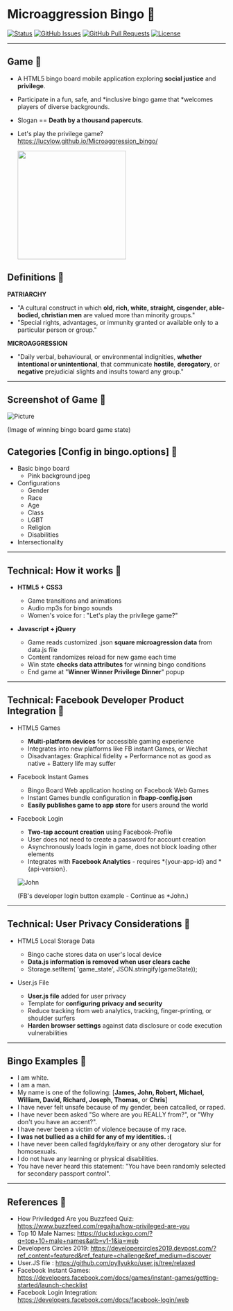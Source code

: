 # Microaggression Bingo &#x1F49C;

<div>
  
  [![Status](https://img.shields.io/badge/status-active-success.svg)]()
  [![GitHub Issues](https://img.shields.io/github/issues/lucylow/Microaggression_bingo.svg)](https://github.com/lucylow/Microaggression_bingo/issues)
  [![GitHub Pull Requests](https://img.shields.io/github/issues-pr/lucylow/Microaggression_bingo.svg)](https://github.com/lucylow/Microaggression_bingo/pulls)
  [![License](https://img.shields.io/cran/l/devtools)]()

</div>

---
## Game &#x1F49C;
* A HTML5 bingo board mobile application exploring **social justice** and **privilege**.
* Participate in a fun, safe, and *inclusive bingo game that *welcomes players of diverse backgrounds.
* Slogan == **Death by a thousand papercuts**.
* Let's play the privilege game? https://lucylow.github.io/Microaggression_bingo/


  <img src="https://github.com/lucylow/Microaggression_bingo/blob/master/screenshots/microaggression_mini_logo.png" width="250" height="250">




## Definitions &#x1F49C;

**PATRIARCHY**
* "A cultural construct in which **old, rich, white, straight, cisgender, able-bodied, christian men** are valued more than minority groups."
* "Special rights, advantages, or immunity granted or available only to a particular person or group."

**MICROAGGRESSION**
* "Daily verbal, behavioural, or environmental indignities, **whether intentional or unintentional**, that communicate **hostile**, **derogatory**, or **negative** prejudicial slights and insults toward any group."

---

## Screenshot of Game &#x1F49C;
![Picture](https://github.com/lucylow/Microaggression_bingo/blob/master/screenshots/win%20state%202.png)

(Image of winning bingo board game state)

## Categories [Config in bingo.options] &#x1F49C;
* Basic bingo board
  * Pink background jpeg
* Configurations 
  * Gender
  * Race
  * Age
  * Class
  * LGBT
  * Religion
  * Disabilities
* Intersectionality

---

## Technical: How it works  &#x1F49C;

* **HTML5 + CSS3** 
  * Game transitions and animations
  * Audio mp3s for bingo sounds
  * Women's voice for : "Let's play the privilege game?"
  
* **Javascript + jQuery**
  * Game reads customized .json **square microagression data** from data.js file
  * Content randomizes reload for new game each time 
  * Win state **checks data attributes** for winning bingo conditions
  * End game at "**Winner Winner Privilege Dinner**" popup

---

## Technical: Facebook Developer Product Integration &#x1F49C;

* HTML5 Games
  * **Multi-platform devices** for accessible gaming experience
  * Integrates into new platforms like FB instant Games, or Wechat
  * Disadvantages: Graphical fidelity + Performance not as good as native + Battery life may suffer
    
* Facebook Instant Games
  * Bingo Board Web application hosting on Facebook Web Games
  * Instant Games bundle configuration in **fbapp-config.json** 
  * **Easily publishes game to app store** for users around the world
  
* Facebook Login
  * **Two-tap account creation** using Facebook-Profile
  * User does not need to create a password for account creation
  * Asynchronously loads login in game, does not block loading other elements
  * Integrates with **Facebook Analytics** - requires *{your-app-id} and *{api-version}.
  
  ![John](https://github.com/lucylow/Microaggression_bingo/blob/master/screenshots/FB%20Continue%20as%20John.png)
  
  (FB's developer login button example - Continue as *John.)
  
---
  
## Technical: User Privacy Considerations &#x1F49C;
* HTML5 Local Storage Data
  * Bingo cache stores data on user's local device
  * **Data.js information is removed when user clears cache**
  * Storage.setItem( 'game_state', JSON.stringify(gameState));

* User.js File
  * **User.js file** added for user privacy 
  * Template for **configuring privacy and security**
  * Reduce tracking from web analytics, tracking, finger-printing, or shoulder surfers
  * **Harden browser settings** against data disclosure or code execution vulnerabilities


---

## Bingo Examples &#x1F49C;

* I am white.
* I am a man.
* My name is one of the following: [**James, John, Robert, Michael, William, David, Richard, Joseph, Thomas,** or **Chris**]
* I have never felt unsafe because of my gender, been catcalled, or raped.
* I have never been asked "So where are you REALLY from?", or "Why don't you have an accent?".
* I have never been a victim of violence because of my race.
* **I was not bullied as a child for any of my identities. :(**
* I have never been called fag/dyke/fairy or any other derogatory slur for homosexuals.
* I do not have any learning or physical disabilities.
* You have never heard this statement: "You have been randomly selected for secondary passport control".

---

## References &#x1F49C;
* How Priviledged Are you Buzzfeed Quiz: https://www.buzzfeed.com/regajha/how-privileged-are-you
* Top 10 Male Names: https://duckduckgo.com/?q=top+10+male+names&atb=v1-1&ia=web
* Developers Circles 2019: https://developercircles2019.devpost.com/?ref_content=featured&ref_feature=challenge&ref_medium=discover
* User.JS file : https://github.com/pyllyukko/user.js/tree/relaxed
* Facebook Instant Games: https://developers.facebook.com/docs/games/instant-games/getting-started/launch-checklist
* Facebook Login Integration: https://developers.facebook.com/docs/facebook-login/web


